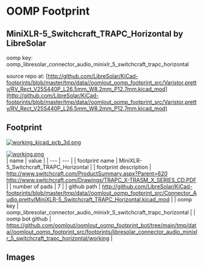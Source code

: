 # OOMP Footprint  
## MiniXLR-5_Switchcraft_TRAPC_Horizontal  by LibreSolar  
  
oomp key: oomp_libresolar_connector_audio_minixlr_5_switchcraft_trapc_horizontal  
  
source repo at: [http://github.com/LibreSolar/KiCad-footprints/blob/master/tmp/data//oomlout_oomp_footprint_src/Varistor.pretty/RV_Rect_V25S440P_L26.5mm_W8.2mm_P12.7mm.kicad_mod](http://github.com/LibreSolar/KiCad-footprints/blob/master/tmp/data//oomlout_oomp_footprint_src/Varistor.pretty/RV_Rect_V25S440P_L26.5mm_W8.2mm_P12.7mm.kicad_mod)  
## Footprint  
  
[![working_kicad_pcb_3d.png](working_kicad_pcb_3d_600.png)](working_kicad_pcb_3d.png)  
  
[![working.png](working_600.png)](working.png)  
| name | value | 
| --- | --- | 
| footprint name | MiniXLR-5_Switchcraft_TRAPC_Horizontal | 
| footprint description | http://www.switchcraft.com/ProductSummary.aspx?Parent=620 http://www.switchcraft.com/Drawings/TRAPC_X-TRASM_X_SERIES_CD.PDF | 
| number of pads | 7 | 
| github path | http://github.com/LibreSolar/KiCad-footprints/blob/master/tmp/data//oomlout_oomp_footprint_src/Connector_Audio.pretty/MiniXLR-5_Switchcraft_TRAPC_Horizontal.kicad_mod | 
| oomp key | oomp_libresolar_connector_audio_minixlr_5_switchcraft_trapc_horizontal | 
| oomp bot github | https://github.com/oomlout/oomlout_oomp_footprint_bot/tree/main/tmp/data//oomlout_oomp_footprint_src/footprints/libresolar_connector_audio_minixlr_5_switchcraft_trapc_horizontal/working | 
## Images  
